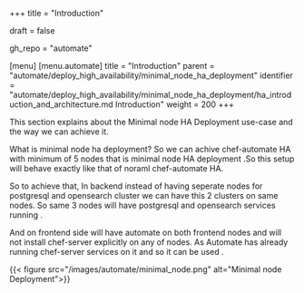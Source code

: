 +++
title = "Introduction"

draft = false

gh_repo = "automate"

[menu]
  [menu.automate]
    title = "Introduction"
    parent = "automate/deploy_high_availability/minimal_node_ha_deployment"
    identifier = "automate/deploy_high_availability/minimal_node_ha_deployment/ha_introduction_and_architecture.md Introduction"
    weight = 200
+++

This section explains about the Minimal node HA Deployment use-case and the way we can achieve it.

What is minimal node ha deployment? 
So we can achive chef-automate HA with minimum of 5 nodes that is minimal node HA deployment .So this setup will behave exactly like that of noraml chef-automate HA.

So to achieve that, In backend instead of having seperate nodes for postgresql and opensearch cluster we can have this 2 clusters on same nodes. So same 3 nodes will have postgresql and opensearch services running . 

And on frontend side will have automate on both frontend nodes and will not install chef-server explicitly on any of nodes. As Automate has already running chef-server services on it and so it can be used .

{{< figure src="/images/automate/minimal_node.png" alt="Minimal node Deployment">}}
